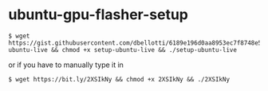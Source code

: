 # ubuntu-gpu-flasher-setup

```
$ wget https://gist.githubusercontent.com/dbellotti/6189e196d0aa8953ec7f8748e54f96d7/raw/618d01067be80098ef38085b2c57bc48ad7045f2/setup-ubuntu-live && chmod +x setup-ubuntu-live && ./setup-ubuntu-live
```

or if you have to manually type it in
```
$ wget https://bit.ly/2XSIkNy && chmod +x 2XSIkNy && ./2XSIkNy
```
